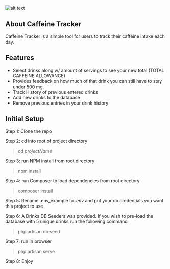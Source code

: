 ![alt text](https://raw.githubusercontent.com/jubileedev/ehayes_caffeinetracker/dfd90152ddc06db1c40e0259ffb7bdf21f585095/Screen%20Shot%202019-11-24%20at%209.32.19%20PM.png)


## About Caffeine Tracker

Caffeine Tracker is a simple tool for users to track their caffeine intake each day. 

## Features

- Select drinks along w/ amount of servings to see your new total (TOTAL CAFFEINE ALLOWANCE)
- Provides feedback on how much of that drink you can still have to stay under 500 mg.
- Track History of previous entered drinks
- Add new drinks to the database 
- Remove previous entries in your drink history


## Initial Setup

Step 1: Clone the repo

Step 2: cd into root of project directory

> cd *projectName*

Step 3: run NPM install from root directory

> npm install 

Step 4: run Composer to load dependencies from root directory

> composer install

Step 5: Rename .env_example to *.env* and put your db credentials you want this project to use

Step 6: A Drinks DB Seeders was provided. If you wish to pre-load the database with 5 unique drinks run the following command

> php artisan db:seed

Step 7: run in browser

> php artisan serve

Step 8: Enjoy


